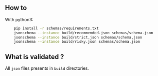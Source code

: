 ## How to

With python3:

```bash
    pip install -r schemas/requirements.txt
    jsonschema --instance build/recommended.json schemas/schema.json
    jsonschema --instance build/strict.json schemas/schema.json
    jsonschema --instance build/risky.json schemas/schema.json
```

## What is validated ?

All `json` files presents in `build` directories.
